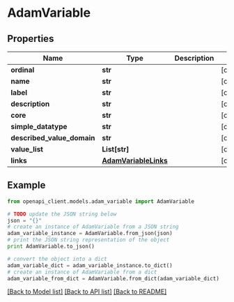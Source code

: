 # AdamVariable


## Properties
Name | Type | Description | Notes
------------ | ------------- | ------------- | -------------
**ordinal** | **str** |  | [optional] 
**name** | **str** |  | [optional] 
**label** | **str** |  | [optional] 
**description** | **str** |  | [optional] 
**core** | **str** |  | [optional] 
**simple_datatype** | **str** |  | [optional] 
**described_value_domain** | **str** |  | [optional] 
**value_list** | **List[str]** |  | [optional] 
**links** | [**AdamVariableLinks**](AdamVariableLinks.md) |  | [optional] 

## Example

```python
from openapi_client.models.adam_variable import AdamVariable

# TODO update the JSON string below
json = "{}"
# create an instance of AdamVariable from a JSON string
adam_variable_instance = AdamVariable.from_json(json)
# print the JSON string representation of the object
print AdamVariable.to_json()

# convert the object into a dict
adam_variable_dict = adam_variable_instance.to_dict()
# create an instance of AdamVariable from a dict
adam_variable_from_dict = AdamVariable.from_dict(adam_variable_dict)
```
[[Back to Model list]](../README.md#documentation-for-models) [[Back to API list]](../README.md#documentation-for-api-endpoints) [[Back to README]](../README.md)


